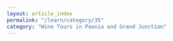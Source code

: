```yaml
---
layout: article_index
permalink: "/learn/category/35"
category: "Wine Tours in Paonia and Grand Junction"
---
```

